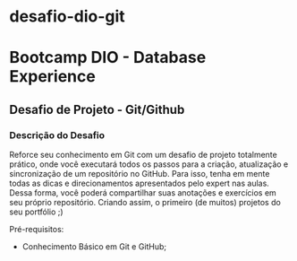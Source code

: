 # desafio-dio-git

# Bootcamp DIO - Database Experience

 ## Desafio de Projeto - Git/Github

 ### Descrição do Desafio
 
Reforce seu conhecimento em Git com um desafio de projeto totalmente prático, onde você executará todos os passos para a criação, atualização e sincronização de um repositório no GitHub. Para isso, tenha em mente todas as dicas e direcionamentos apresentados pelo expert nas aulas. Dessa forma, você poderá compartilhar suas anotações e exercícios em seu próprio repositório. Criando assim, o primeiro (de muitos) projetos do seu portfólio ;)

Pré-requisitos:

- Conhecimento Básico em Git e GitHub;